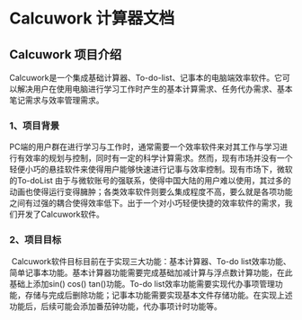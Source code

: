 # Calcuwork 计算器文档

## Calcuwork 项目介绍

​	Calcuwork是一个集成基础计算器、To-do-list、记事本的电脑端效率软件。它可以解决用户在使用电脑进行学习工作时产生的基本计算需求、任务代办需求、基本笔记需求与效率管理需求。

### 1、项目背景

​	PC端的用户群在进行学习与工作时，通常需要一个效率软件来对其工作与学习进行有效率的规划与控制，同时有一定的科学计算需求。然而，现有市场并没有一个轻便小巧的悬挂软件来使得用户能够快速进行记事与效率控制。现有市场下，微软的To-doList 由于与微软账号的强联系，使得中国大陆的用户难以使用，其过多的动画也使得运行变得臃肿；各类效率软件则要么集成程度不高，要么就是各项功能之间有过强的耦合使得效率低下。出于一个对小巧轻便快捷的效率软件的需求，我们开发了Calcuwork软件。

### 2、项目目标

​	Calcuwork软件目标目前在于实现三大功能：基本计算器、To-do list效率功能、简单记事本功能。基本计算器功能需要完成基础加减计算与浮点数计算功能，在此基础上添加sin() cos() tan()功能。To-do list效率功能需要实现代办事项管理功能，存储与完成后删除功能；记事本功能需要实现基本文件存储功能。在实现上述功能后，后续可能会添加番茄钟功能，代办事项计时功能等。
